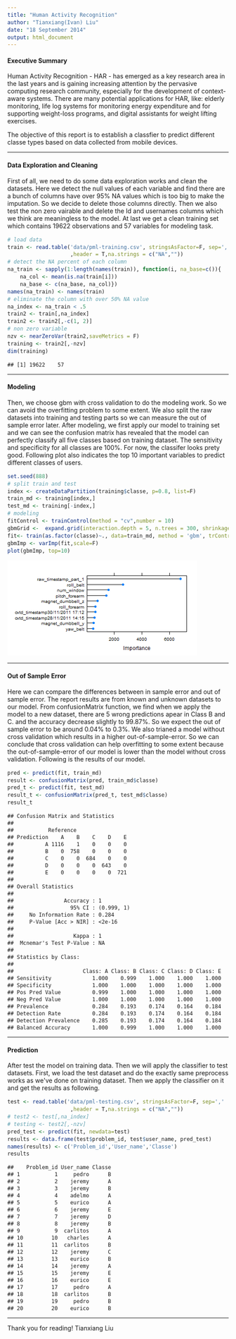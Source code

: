 ```yaml
---
title: "Human Activity Recognition"
author: "Tianxiang(Ivan) Liu"
date: "18 September 2014"
output: html_document
---
```


#### Executive Summary

Human Activity Recognition - HAR - has emerged as a key research area in the last years and is gaining increasing attention by the pervasive computing research community, especially for the development of context-aware systems. There are many potential applications for HAR, like: elderly monitoring, life log systems for monitoring energy expenditure and for supporting weight-loss programs, and digital assistants for weight lifting exercises.

The objective of this report is to establish a classfier to predict different classe types based on data collected from mobile devices.



---

#### Data Exploration and Cleaning
First of all, we need to do some data exploration works and clean the datasets. 
Here we detect the null values of each variable and find there are a bunch of columns have over 95% NA values which is too big to make the imputation. So we decide to delete those columns directly.
Then we also test the non zero vairable and delete the Id and usernames columns which we think are meaningless to the model.
At last we get a clean training set which contains 19622 observations and 57 variables for modeling task.


```r
# load data
train <- read.table('data/pml-training.csv', stringsAsFactor=F, sep=','
                    ,header = T,na.strings = c("NA",""))
# detect the NA percent of each column
na_train <- sapply(1:length(names(train)), function(i, na_base=c()){
    na_col <- mean(is.na(train[i]))
    na_base <- c(na_base, na_col)})
names(na_train) <- names(train)
# eliminate the column with over 50% NA value
na_index <- na_train < .5
train2 <- train[,na_index]
train2 <- train2[,-c(1, 2)]
# non zero variable
nzv <- nearZeroVar(train2,saveMetrics = F)
training <- train2[,-nzv]
dim(training)
```

```
## [1] 19622    57
```

---

#### Modeling
Then, we choose gbm with cross validation to do the modeling work. So we can avoid the overfitting problem to some extent. 
We also split the raw datasets into training and testing parts so we can measure the out of sample error later.
After modeling, we first apply our model to training set and we can see the confusion matrix has revealed that the model can perfectly classify all five classes based on training dataset. The sensitivity and specificity for all classes are 100%. For now, the classifer looks prety good. 
Following plot also indicates the top 10 important variables to predict different classes of users.


```r
set.seed(888)
# split train and test
index <- createDataPartition(training$classe, p=0.8, list=F)
train_md <- training[index,]
test_md <- training[-index,]
# modeling
fitControl <- trainControl(method = "cv",number = 10)
gbmGrid <-  expand.grid(interaction.depth = 5, n.trees = 300, shrinkage = 0.1)
fit<- train(as.factor(classe)~., data=train_md, method = 'gbm', trControl=fitControl, tuneGrid = gbmGrid, verbose=F)
gbmImp <- varImp(fit,scale=F)
plot(gbmImp, top=10)
```

![plot of chunk unnamed-chunk-3](figure/unnamed-chunk-3.png) 

---

#### Out of Sample Error
Here we can compare the differences between in sample error and out of sample error. The report results are from known and unknown datasets to our model. 
From confusionMatrix function, we find when we apply the model to a new dataset, there are 5 wrong predictions apear in Class B and C. and the accuracy decrease slightly to 99.87%. So we expect the out of sample error to be around 0.04% to 0.3%.
We also trianed a model without cross validation which results in a higher out-of-sample-error.
So we can conclude that cross validation can help overfitting to some extent because the out-of-sample-error of our model is lower than the model without cross validation. 
Following is the results of our model.


```r
pred <- predict(fit, train_md)
result <- confusionMatrix(pred, train_md$classe)
pred_t <- predict(fit, test_md)
result_t <- confusionMatrix(pred_t, test_md$classe)
result_t
```

```
## Confusion Matrix and Statistics
## 
##           Reference
## Prediction    A    B    C    D    E
##          A 1116    1    0    0    0
##          B    0  758    0    0    0
##          C    0    0  684    0    0
##          D    0    0    0  643    0
##          E    0    0    0    0  721
## 
## Overall Statistics
##                                     
##                Accuracy : 1         
##                  95% CI : (0.999, 1)
##     No Information Rate : 0.284     
##     P-Value [Acc > NIR] : <2e-16    
##                                     
##                   Kappa : 1         
##  Mcnemar's Test P-Value : NA        
## 
## Statistics by Class:
## 
##                      Class: A Class: B Class: C Class: D Class: E
## Sensitivity             1.000    0.999    1.000    1.000    1.000
## Specificity             1.000    1.000    1.000    1.000    1.000
## Pos Pred Value          0.999    1.000    1.000    1.000    1.000
## Neg Pred Value          1.000    1.000    1.000    1.000    1.000
## Prevalence              0.284    0.193    0.174    0.164    0.184
## Detection Rate          0.284    0.193    0.174    0.164    0.184
## Detection Prevalence    0.285    0.193    0.174    0.164    0.184
## Balanced Accuracy       1.000    0.999    1.000    1.000    1.000
```


---

#### Prediction
After test the model on training data. Then we will apply the classifier to test datasets.
First, we load the test dataset and do the exactly same preprocess works as we've done on training dataset. Then we apply the classifier on it and get the results as following. 


```r
test <- read.table('data/pml-testing.csv', stringsAsFactor=F, sep=','
                    ,header = T,na.strings = c("NA",""))
# test2 <- test[,na_index]
# testing <- test2[,-nzv]
pred_test <- predict(fit, newdata=test)
results <- data.frame(test$problem_id, test$user_name, pred_test)
names(results) <- c('Problem_id','User_name','Classe')
results
```

```
##    Problem_id User_name Classe
## 1           1     pedro      B
## 2           2    jeremy      A
## 3           3    jeremy      B
## 4           4    adelmo      A
## 5           5    eurico      A
## 6           6    jeremy      E
## 7           7    jeremy      D
## 8           8    jeremy      B
## 9           9  carlitos      A
## 10         10   charles      A
## 11         11  carlitos      B
## 12         12    jeremy      C
## 13         13    eurico      B
## 14         14    jeremy      A
## 15         15    jeremy      E
## 16         16    eurico      E
## 17         17     pedro      A
## 18         18  carlitos      B
## 19         19     pedro      B
## 20         20    eurico      B
```

---

Thank you for reading!
Tianxiang Liu
